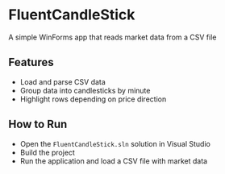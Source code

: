 # FluentCandleStick

A simple WinForms app that reads market data from a CSV file

## Features
- Load and parse CSV data
- Group data into candlesticks by minute
- Highlight rows depending on price direction

## How to Run
- Open the `FluentCandleStick.sln` solution in Visual Studio
- Build the project
- Run the application and load a CSV file with market data

